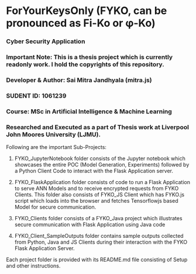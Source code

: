 # ForYourKeysOnly (FYKO, can be pronounced as Fi-Ko or φ-Ko)
### Cyber Security Application
### Important Note: This is a thesis project which is currently readonly work. I hold the copyrights of this repository.

### Developer & Author: Sai Mitra Jandhyala (mitra.js)
### SUDENT ID: 1061239
### Course: MSc in Artificial Intelligence & Machine Learning

### Researched and Executed as a part of Thesis work at Liverpool John Moores University (LJMU).

Following are the important Sub-Projects:

1. FYKO_JupyterNotebook folder consists of the Jupyter notebook which showcases the entire POC (Model Generation, Experiments) followed by a Python Client Code to interact with the Flask Application server.
   
2. FYKO_FlaskApplication folder consists of code to run a Flask Application to serve ANN Models and to receive encrypted requests from FYKO Clients. This folder also consists of FYKO_JS Client which has FYKO.js script which loads into the browser and fetches Tensorflowjs based Model for secure communication.
   
3. FYKO_Clients folder consists of a FYKO_Java project which illustrates secure communication with Flask Application using Java code
	
4. FYKO_Client_SampleOutputs folder contains sample outputs collected from Python, Java and JS Clients during their interaction with the FYKO Flask Application Server.

Each project folder is provided with its README.md file consisting of Setup and other instructions.

